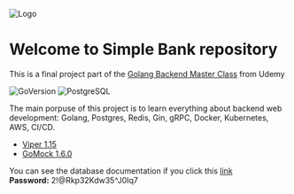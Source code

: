 ![Logo](https://blog.jetbrains.com/wp-content/uploads/2021/02/Go_8001611039611515.gif)


# Welcome to Simple Bank repository

This is a final project part of the [Golang Backend Master Class](https://www.udemy.com/course/backend-master-class-golang-postgresql-kubernetes/) from Udemy

![GoVersion](https://img.shields.io/static/v1?label=Go&message=v1.2&color=blue)
![PostgreSQL](https://img.shields.io/static/v1?label=PostgreSQL&message=v12-alpine&color=blue)


The main porpuse of this project is to learn everything about backend web development: Golang, Postgres, Redis, Gin, gRPC, Docker, Kubernetes, AWS, CI/CD.

* [Viper 1.15](https://github.com/spf13/viper)
* [GoMock 1.6.0](https://github.com/golang/mock)

You can see the database documentation if you click this [link](https://dbdocs.io/ramsesramirezvallejo/simple_bank)  
**Password:** 2!@Rkp32Kdw35^J0Iq7